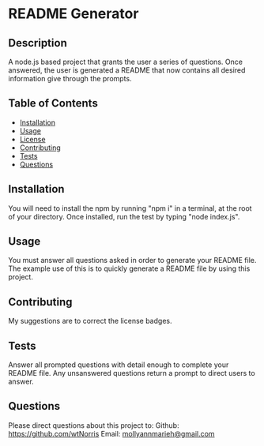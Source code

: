 # README Generator

  

  ## Description
  A node.js based project that grants the user a series of questions. Once answered, the user is generated a README that now contains all desired information give through the prompts.

  ## Table of Contents
  * [Installation](#installation)
  * [Usage](#usage)
  * [License](#license)
  * [Contributing](#contributing)
  * [Tests](#tests)
  * [Questions](#questions)
  
  ## Installation
  You will need to install the npm by running "npm i" in a terminal, at the root of your directory. Once installed, run the test by typing "node index.js".

  ## Usage
  You must answer all questions asked in order to generate your README file. The example use of this is to quickly generate a README file by using this project.

  

  ## Contributing
  My suggestions are to correct the license badges.

  ## Tests
  Answer all prompted questions with detail enough to complete your README file. Any unsanswered questions return a prompt to direct users to answer.

  ## Questions
  Please direct questions about this project to:
  Github: https://github.com/wtNorris
  Email: mollyannmarieh@gmail.com
